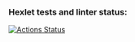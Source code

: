 ### Hexlet tests and linter status:
[![Actions Status](https://github.com/tarasovem/frontend-project-11/workflows/hexlet-check/badge.svg)](https://github.com/tarasovem/frontend-project-11/actions)